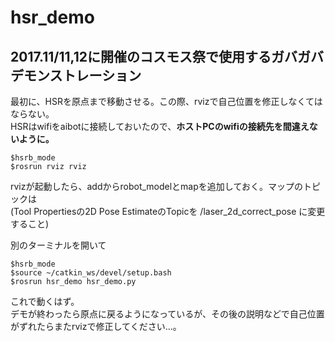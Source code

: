# hsr_demo
## 2017.11/11,12に開催のコスモス祭で使用するガバガバデモンストレーション

最初に、HSRを原点まで移動させる。この際、rvizで自己位置を修正しなくてはならない。  
HSRはwifiをaibotに接続しておいたので、**ホストPCのwifiの接続先を間違えないように。**

    $hsrb_mode
    $rosrun rviz rviz

rvizが起動したら、addからrobot_modelとmapを追加しておく。マップのトピックは  
(Tool Propertiesの2D Pose EstimateのTopicを /laser_2d_correct_pose に変更すること)  

別のターミナルを開いて  

    $hsrb_mode
    $source ~/catkin_ws/devel/setup.bash
    $rosrun hsr_demo hsr_demo.py
これで動くはず。  
デモが終わったら原点に戻るようになっているが、その後の説明などで自己位置がずれたらまたrvizで修正してください...。
